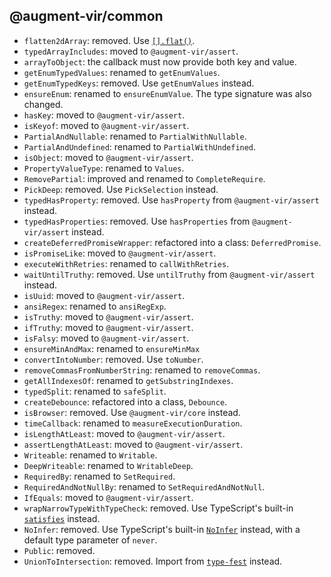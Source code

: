 ## @augment-vir/common

-   `flatten2dArray`: removed. Use [`[].flat()`](https://developer.mozilla.org/en-US/docs/Web/JavaScript/Reference/Global_Objects/Array/flat).
-   `typedArrayIncludes`: moved to `@augment-vir/assert`.
-   `arrayToObject`: the callback must now provide both key and value.
-   `getEnumTypedValues`: renamed to `getEnumValues`.
-   `getEnumTypedKeys`: removed. Use `getEnumValues` instead.
-   `ensureEnum`: renamed to `ensureEnumValue`. The type signature was also changed.
-   `hasKey`: moved to `@augment-vir/assert`.
-   `isKeyof`: moved to `@augment-vir/assert`.
-   `PartialAndNullable`: renamed to `PartialWithNullable`.
-   `PartialAndUndefined`: renamed to `PartialWithUndefined`.
-   `isObject`: moved to `@augment-vir/assert`.
-   `PropertyValueType`: renamed to `Values`.
-   `RemovePartial`: improved and renamed to `CompleteRequire`.
-   `PickDeep`: removed. Use `PickSelection` instead.
-   `typedHasProperty`: removed. Use `hasProperty` from `@augment-vir/assert` instead.
-   `typedHasProperties`: removed. Use `hasProperties` from `@augment-vir/assert` instead.
-   `createDeferredPromiseWrapper`: refactored into a class: `DeferredPromise`.
-   `isPromiseLike`: moved to `@augment-vir/assert`.
-   `executeWithRetries`: renamed to `callWithRetries`.
-   `waitUntilTruthy`: removed. Use `untilTruthy` from `@augment-vir/assert` instead.
-   `isUuid`: moved to `@augment-vir/assert`.
-   `ansiRegex`: renamed to `ansiRegExp`.
-   `isTruthy`: moved to `@augment-vir/assert`.
-   `ifTruthy`: moved to `@augment-vir/assert`.
-   `isFalsy`: moved to `@augment-vir/assert`.
-   `ensureMinAndMax`: renamed to `ensureMinMax`
-   `convertIntoNumber`: removed. Use `toNumber`.
-   `removeCommasFromNumberString`: renamed to `removeCommas`.
-   `getAllIndexesOf`: renamed to `getSubstringIndexes`.
-   `typedSplit`: renamed to `safeSplit`.
-   `createDebounce`: refactored into a class, `Debounce`.
-   `isBrowser`: removed. Use `@augment-vir/core` instead.
-   `timeCallback`: renamed to `measureExecutionDuration`.
-   `isLengthAtLeast`: moved to `@augment-vir/assert`.
-   `assertLengthAtLeast`: moved to `@augment-vir/assert`.
-   `Writeable`: renamed to `Writable`.
-   `DeepWriteable`: renamed to `WritableDeep`.
-   `RequiredBy`: renamed to `SetRequired`.
-   `RequiredAndNotNullBy`: renamed to `SetRequiredAndNotNull`.
-   `IfEquals`: moved to `@augment-vir/assert`.
-   `wrapNarrowTypeWithTypeCheck`: removed. Use TypeScript's built-in [`satisfies`](https://www.typescriptlang.org/docs/handbook/release-notes/typescript-4-9.html#the-satisfies-operator) instead.
-   `NoInfer`: removed. Use TypeScript's built-in [`NoInfer`](https://devblogs.microsoft.com/typescript/announcing-typescript-5-4/#the-noinfer-utility-type) instead, with a default type parameter of `never`.
-   `Public`: removed.
-   `UnionToIntersection`: removed. Import from [`type-fest`](https://www.npmjs.com/package/type-fest) instead.
